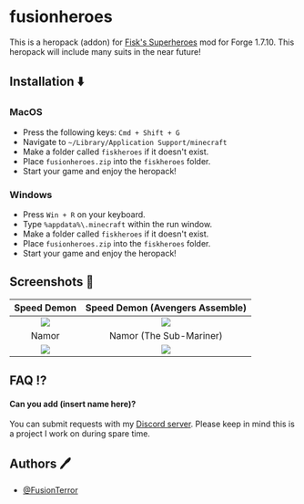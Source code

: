 # fusionheroes

This is a heropack (addon) for [Fisk's Superheroes](https://www.curseforge.com/minecraft/mc-mods/fiskheroes) mod for Forge 1.7.10. This heropack will include many suits in the near future!

## Installation ⬇️

### MacOS

- Press the following keys: `Cmd + Shift + G`
- Navigate to `~/Library/Application Support/minecraft`
- Make a folder called `fiskheroes` if it doesn't exist.
- Place `fusionheroes.zip` into the `fiskheroes` folder.
- Start your game and enjoy the heropack!

### Windows

- Press `Win + R` on your keyboard.
- Type `%appdata%\.minecraft` within the run window.
- Make a folder called `fiskheroes` if it doesn't exist.
- Place `fusionheroes.zip` into the `fiskheroes` folder.
- Start your game and enjoy the heropack!

## Screenshots 📸

|            Speed Demon             |  Speed Demon (Avengers Assemble)   |
| :--------------------------------: | :--------------------------------: |
| ![](https://imgur.com/UVDURvI.png) | ![](https://imgur.com/6LtLV5c.png) |
|               Namor                |      Namor (The Sub-Mariner)       |
| ![](https://imgur.com/KFufdwm.png) | ![](https://imgur.com/QM7cSaH.png) |

## FAQ ⁉️

#### Can you add (insert name here)?

You can submit requests with my [Discord server](https://discord.g/fusionterror). Please keep in mind this is a project I work on during spare time.

## Authors 🖊

- [@FusionTerror](https://www.github.com/fusionterror)
